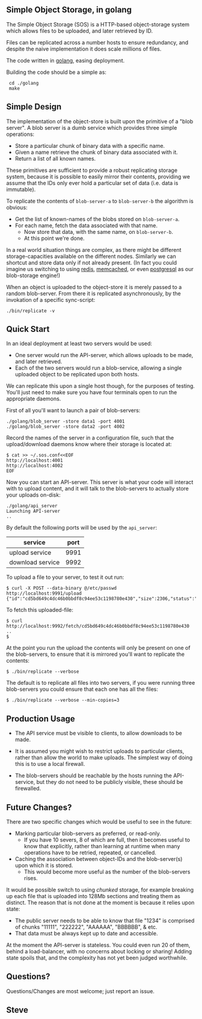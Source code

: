 Simple Object Storage, in golang
--------------------------------

The Simple Object Storage (SOS) is a HTTP-based object-storage system
which allows files to be uploaded, and later retrieved by ID.

Files can be replicated across a number hosts to ensure redundancy,
and despite the naive implementation it does  scale millions of files.

The code written in [golang](http://golang.com/), easing deployment.

Building the code should be a simple as:

     cd ./golang
     make


Simple Design
-------------

The implementation of the object-store is built upon the primitive of a "blob server".  A blob server is a dumb service which provides three simple operations:

* Store a particular chunk of binary data with a specific name.
* Given a name retrieve the chunk of binary data associated with it.
* Return a list of all known names.

These primitives are sufficient to provide a robust replicating storage system, because it is possible to easily mirror their contents, providing we assume that the IDs only ever hold a particular set of data (i.e. data is immutable).

To replicate the contents of `blob-server-a` to `blob-server-b` the algorithm is obvious:

* Get the list of known-names of the blobs stored on `blob-server-a`.
* For each name, fetch the data associated with that name.
    * Now store that data, with the same name, on `blob-server-b`.
    * At this point we're done.

In a real world situation things are complex, as there might be different storage-capacities available on the different nodes.  Similarly we can shortcut and store data only if not already present.  (In fact you could imagine us switching to using [redis](http://redis.io/), [memcached](https://memcached.org/), or even [postgresql](http://postgresql.org/) as our blob-storage engine!)

When an object is uploaded to the object-store it is merely passed to a random blob-server.  From there it is replicated asynchronously, by the invokation of a specific sync-script:

    ./bin/replicate -v


Quick Start
-----------

In an ideal deployment at least two servers would be used:

* One server would run the API-server, which allows uploads to be made, and later retrieved.
* Each of the two servers would run a blob-service, allowing a single uploaded object to be replicated upon both hosts.

We can replicate this upon a single host though, for the purposes of testing.  You'll just need to make sure you have four terminals open to run the appropriate daemons.

First of all you'll want to launch a pair of blob-servers:

    ./golang/blob_server -store data1 -port 4001
    ./golang/blob_server -store data2 -port 4002

Record the names of the server in a configuration file, such that the upload/download daemons know where their storage is located at:

    $ cat >> ~/.sos.conf<<EOF
    http://localhost:4001
    http://localhost:4002
    EOF

Now you can start an API-server.  This server is what your code will interact with to upload content, and it will talk to the blob-servers to actually store your uploads on-disk:

    ./golang/api_server
    Launching API-server
    ..


By default the following ports will be used by the `api_server`:

|service          | port |
|---------------- | ---- |
| upload service   | 9991 |
| download service | 9992 |

To upload a file to your server, to test it out run:

    $ curl -X POST --data-binary @/etc/passwd  http://localhost:9991/upload
    {"id":"cd5bd649c4dc46b0bbdf8c94ee53c1198780e430","size":2306,"status":"OK"}

To fetch this uploaded-file:

    $ curl http://localhost:9992/fetch/cd5bd649c4dc46b0bbdf8c94ee53c1198780e430
    ..
    $

At the point you run the upload the contents will only be present on one of the blob-servers, to ensure that it is mirrored you'll want to replicate the contents:

    $ ./bin/replicate --verbose

The default is to replicate all files into two servers, if you were running three blob-servers you could ensure that each one has all the files:

    $ ./bin/replicate --verbose --min-copies=3




Production Usage
----------------

* The API service must be visible to clients, to allow downloads to be made.

* It is assumed you might wish to restrict uploads to particular clients, rather than allow the world to make uploads.  The simplest way of doing this is to use a local firewall.

* The blob-servers should be reachable by the hosts running the API-service, but they do not need to be publicly visible, these should be firewalled.



Future Changes?
---------------

There are two specific changes which would be useful to see in the future:

* Marking particular blob-servers as preferred, or read-only.
     * If you have 10 severs, 8 of which are full, then it becomes useful to know that explicitly, rather than learning at runtime when many operations have to be retried, repeated, or cancelled.
* Caching the association between object-IDs and the blob-server(s) upon which it is stored.
     * This would become more useful as the number of the blob-servers rises.

It would be possible switch to using _chunked_ storage, for example breaking up each file that is uploaded into 128Mb sections and treating them as distinct.  The reason that is not done at the moment is because it relies upon state:

* The public server needs to be able to know that file "1234" is comprised of chunks "11111", "222222", "AAAAAA", "BBBBBB", & etc.
* That data must be always kept up to date and accessible.

At the moment the API-server is stateless.  You could even run 20 of them, behind a load-balancer, with no concerns about locking or sharing!  Adding state spoils that, and the complexity has not yet been judged worthwhile.


Questions?
----------

Questions/Changes are most welcome; just report an issue.

Steve
--
